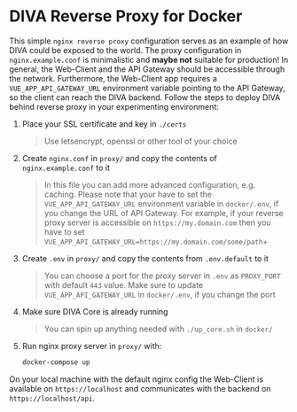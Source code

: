 # DIVA Reverse Proxy for Docker

This simple `nginx reverse proxy` configuration serves as an example of how DIVA could be exposed to the world. The proxy
configuration in `nginx.example.conf` is minimalistic and **maybe not** suitable for production! In general, the Web-Client and the API Gateway should be accessible through the network. Furthermore, the Web-Client app requires a `VUE_APP_API_GATEWAY_URL` environment variable pointing to the API Gateway, so the client can reach the DIVA backend. 
Follow the steps to deploy DIVA behind reverse proxy in your experimenting environment:

1. Place your SSL certificate and key in `./certs`
   > Use letsencrypt, openssl or other tool of your choice

2. Create `nginx.conf` in `proxy/` and copy the contents of `nginx.example.conf` to it
   > In this file you can add more advanced configuration, e.g. caching.
   > Please note that your have to set the `VUE_APP_API_GATEWAY_URL`
   environment variable in `docker/.env`, if you change the URL of API Gateway. For example, if your reverse proxy
   > server is accessible on `https://my.domain.com` then you have to set `VUE_APP_API_GATEWAY_URL=https://my.domain.com/some/path`+

3. Create `.env` in `proxy/` and copy the contents from `.env.default` to it
   > You can choose a port for the proxy server in `.env` as `PROXY_PORT` with default `443` value. Make sure to update
   > `VUE_APP_API_GATEWAY_URL` in `docker/.env`, if you change the port

4. Make sure DIVA Core is already running
   > You can spin up anything needed with `./up_core.sh` in `docker/`

5. Run nginx proxy server in `proxy/` with:

   ```sh
   docker-compose up
   ```

On your local machine with the default nginx config the Web-Client is available on `https://localhost` and communicates with the backend on `https://localhost/api`.
